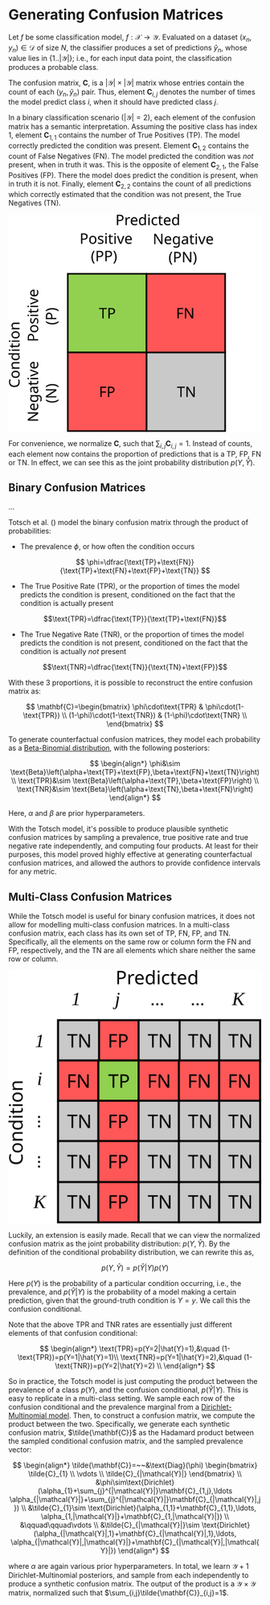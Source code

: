 # Generating Confusion Matrices

Let $f$ be some classification model, $f:\mathcal{X}\rightarrow \mathcal{Y}$. Evaluated on a dataset $(x_{n},y_{n})\in\mathcal{D}$ of size $N$, the classifier produces a set of predictions $\hat{y}_n$, whose value lies in $\{1..|\mathcal{Y}|\}$; i.e., for each input data point, the classification produces a probable class.

The confusion matrix, $\mathbf{C}$, is a $\left|\mathcal{Y}\right|\times\left|\mathcal{Y}\right|$ matrix whose entries contain the count of each $(y_{n}, \hat{y}_{n})$ pair. Thus, element $\mathbf{C}_{i,j}$ denotes the number of times the model predict class $i$, when it should have predicted class $j$.

In a binary classification scenario ($|\mathcal{Y}|=2$), each element of the confusion matrix has a semantic interpretation. Assuming the positive class has index $1$, element $\mathbf{C}_{1,1}$ contains the number of True Positives (TP). The model correctly predicted the condition was present. Element $\mathbf{C}_{1,2}$ contains the count of False Negatives (FN). The model predicted the condition was *not* present, when in truth it was. This is the opposite of element $\mathbf{C}_{2,1}$, the False Positives (FP). There the model does predict the condition is present, when in truth it is not. Finally, element $\mathbf{C}_{2,2}$ contains the count of all predictions which correctly estimated that the condition was not present, the True Negatives (TN).

<!-- TODO:  update this figure. FP <-> FN -->
<img
    style="display: block;
           margin-left: auto;
           margin-right: auto;
           margin-bottom: 0;"
    src="../_static/figures/binary_confusion_matrix.svg"
    alt="A binary confusion matrix">
</img>

For convenience, we normalize $\mathbf{C}$, such that $\sum_{i,j}\mathbf{C}_{i,j}=1$. Instead of counts, each element now contains the proportion of predictions that is a TP, FP, FN or TN. In effect, we can see this as the joint probability distribution $p(Y, \hat{Y})$.

## Binary Confusion Matrices

...

Totsch et al. () model the binary confusion matrix through the product of probabilities:

- The prevalence $\phi$, or how often the condition occurs

$$
\phi=\dfrac{\text{TP}+\text{FN}}{\text{TP}+\text{FN}+\text{FP}+\text{TN}}
$$

- The True Positive Rate (TPR), or the proportion of times the model predicts the condition is present, conditioned on the fact that the condition is actually present

$$\text{TPR}=\dfrac{\text{TP}}{\text{TP}+\text{FN}}$$

- The True Negative Rate (TNR), or the proportion of times the model predicts the condition is not present, conditioned on the fact that the condition is actually *not* present

$$\text{TNR}=\dfrac{\text{TN}}{\text{TN}+\text{FP}}$$

With these 3 proportions, it is possible to reconstruct the entire confusion matrix as:

$$
\mathbf{C}=\begin{bmatrix}
    \phi\cdot\text{TPR} & \phi\cdot(1-\text{TPR}) \\
    (1-\phi)\cdot(1-\text{TNR}) & (1-\phi)\cdot\text{TNR} \\
\end{bmatrix}
$$

To generate counterfactual confusion matrices, they model each probability as a [Beta-Binomial distribution](https://en.wikipedia.org/wiki/Beta-binomial_distribution), with the following posteriors:

$$
\begin{align*}
    \phi&\sim \text{Beta}\left(\alpha+\text{TP}+\text{FP},\beta+\text{FN}+\text{TN}\right) \\
    \text{TPR}&\sim \text{Beta}\left(\alpha+\text{TP},\beta+\text{FP}\right) \\
    \text{TNR}&\sim \text{Beta}\left(\alpha+\text{TN},\beta+\text{FN}\right)
\end{align*}
$$

Here, $\alpha$ and $\beta$ are prior hyperparameters.

With the Totsch model, it's possible to produce plausible synthetic confusion matrices by sampling a prevalence, true positive rate and true negative rate independently, and computing four products. At least for their purposes, this model proved highly effective at generating counterfactual confusion matrices, and allowed the authors to provide confidence intervals for any metric.

## Multi-Class Confusion Matrices

While the Totsch model is useful for binary confusion matrices, it does not allow for modelling multi-class confusion matrices. In a multi-class confusion matrix, each class has its own set of TP, FN, FP, and TN. Specifically, all the elements on the same row or column form the FN and FP, respectively, and the TN are all elements which share neither the same row or column.

<img
    style="display: block;
           margin-left: auto;
           margin-right: auto;
           margin-bottom: 0;"
    src="../_static/figures/multiclass_confusion_matrix.svg"
    alt="A multi-class confusion matrix">
</img>

Luckily, an extension is easily made. Recall that we can view the normalized confusion matrix as the joint probability distribution: $p(Y, \hat{Y})$. By the definition of the conditional probability distribution, we can rewrite this as,

$$
p(Y, \hat{Y})=p(\hat{Y}|Y)p(Y)
$$

Here $p(Y)$ is the probability of a particular condition occurring, i.e., the prevalence, and $p(\hat{Y}|Y)$ is the probability of a model making a certain prediction, given that the ground-truth condition is $Y=y$. We call this the confusion conditional.

Note that the above $\text{TPR}$ and $\text{TNR}$ rates are essentially just different elements of that confusion conditional:

$$
\begin{align*}
\text{TPR}=p(Y=2|\hat{Y}=1),&\quad (1-\text{TPR})=p(Y=1|\hat{Y}=1)\\
\text{TNR}=p(Y=1|\hat{Y}=2),&\quad (1-\text{TNR})=p(Y=2|\hat{Y}=2) \\
\end{align*}
$$

So in practice, the Totsch model is just computing the product between the prevalence of a class $p(Y)$, and the confusion conditional, $p(\hat{Y}|Y)$. This is easy to replicate in a multi-class setting. We sample each row of the confusion conditional and the prevalence marginal from a [Dirichlet-Multinomial model](https://en.wikipedia.org/wiki/Dirichlet-multinomial_distribution). Then, to construct a confusion matrix, we compute the product between the two. Specifically, we generate each synthetic confusion matrix, $\tilde{\mathbf{C}}$ as the Hadamard product between the sampled conditional confusion matrix, and the sampled prevalence vector:

$$
\begin{align*}
\tilde{\mathbf{C}}=~~&\text{Diag}(\phi)
\begin{bmatrix}
    \tilde{C}_{1}   \\
    \vdots          \\
    \tilde{C}_{|\mathcal{Y}|}
\end{bmatrix} \\
&\phi\sim\text{Dirichlet}(\alpha_{1}+\sum_{j}^{|\mathcal{Y}|}\mathbf{C}_{1,j},\ldots \alpha_{|\mathcal{Y}|}+\sum_{j}^{|\mathcal{Y}|}\mathbf{C}_{|\mathcal{Y}|,j}) \\
&\tilde{C}_{1}\sim \text{Dirichlet}(\alpha_{1,1}+\mathbf{C}_{1,1},\ldots, \alpha_{1,|\mathcal{Y}|}+\mathbf{C}_{1,|\mathcal{Y}|}) \\
&\qquad\qquad\vdots \\
&\tilde{C}_{|\mathcal{Y}|}\sim \text{Dirichlet}(\alpha_{|\mathcal{Y}|,1}+\mathbf{C}_{|\mathcal{Y}|,1},\ldots, \alpha_{|\mathcal{Y}|,|\mathcal{Y}|}+\mathbf{C}_{|\mathcal{Y}|,|\mathcal{Y}|})
\end{align*}
$$

where $\alpha$ are again various prior hyperparameters. In total, we learn $\mathcal{Y}+1$ Dirichlet-Multinomial posteriors, and sample from each independently to produce a synthetic confusion matrix. The output of the product is a $\mathcal{Y}\times \mathcal{Y}$ matrix, normalized such that $\sum_{i,j}\tilde{\mathbf{C}}_{i,j}=1$.
